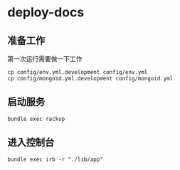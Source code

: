 deploy-docs
===========

## 准备工作
第一次运行需要做一下工作
```
cp config/env.yml.development config/env.yml
cp config/mongoid.yml.development config/mongoid.yml
```

## 启动服务
```
bundle exec rackup
```

## 进入控制台
```
bundle exec irb -r "./lib/app"
```
